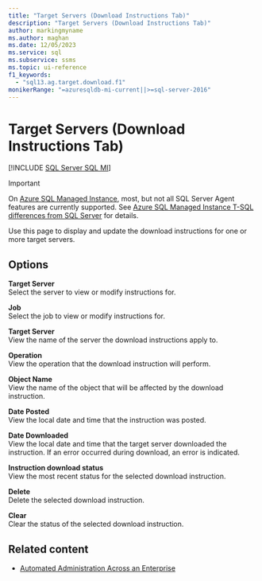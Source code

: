 ```yaml
---
title: "Target Servers (Download Instructions Tab)"
description: "Target Servers (Download Instructions Tab)"
author: markingmyname
ms.author: maghan
ms.date: 12/05/2023
ms.service: sql
ms.subservice: ssms
ms.topic: ui-reference
f1_keywords:
  - "sql13.ag.target.download.f1"
monikerRange: "=azuresqldb-mi-current||>=sql-server-2016"
---
```


# Target Servers (Download Instructions Tab)

[!INCLUDE [SQL Server SQL MI](../../includes/applies-to-version/sql-asdbmi.md)]

> [!IMPORTANT]  
> On [Azure SQL Managed Instance](/azure/sql-database/sql-database-managed-instance), most, but not all SQL Server Agent features are currently supported. See [Azure SQL Managed Instance T-SQL differences from SQL Server](/azure/sql-database/sql-database-managed-instance-transact-sql-information#sql-server-agent) for details.

Use this page to display and update the download instructions for one or more target servers.

## Options

**Target Server**  
Select the server to view or modify instructions for.

**Job**  
Select the job to view or modify instructions for.

**Target Server**  
View the name of the server the download instructions apply to.

**Operation**  
View the operation that the download instruction will perform.

**Object Name**  
View the name of the object that will be affected by the download instruction.

**Date Posted**  
View the local date and time that the instruction was posted.

**Date Downloaded**  
View the local date and time that the target server downloaded the instruction. If an error occurred during download, an error is indicated.

**Instruction download status**  
View the most recent status for the selected download instruction.

**Delete**  
Delete the selected download instruction.

**Clear**  
Clear the status of the selected download instruction.

## Related content

- [Automated Administration Across an Enterprise](../../ssms/agent/automated-administration-across-an-enterprise.md)
